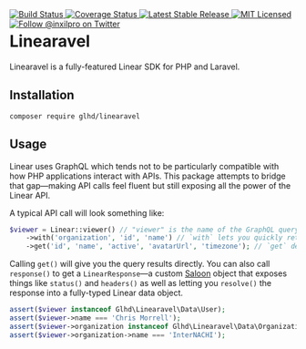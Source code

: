 <div style="float: right;">
	<a href="https://github.com/glhd/linearavel/actions" target="_blank">
		<img 
			src="https://github.com/glhd/linearavel/workflows/PHPUnit/badge.svg" 
			alt="Build Status" 
		/>
	</a>
	<a href="https://codeclimate.com/github/glhd/linearavel/test_coverage" target="_blank">
		<img 
			src="https://api.codeclimate.com/v1/badges/9ecee60fb0ba51af4fe4/test_coverage" 
			alt="Coverage Status" 
		/>
	</a>
	<a href="https://packagist.org/packages/glhd/linearavel" target="_blank">
        <img 
            src="https://poser.pugx.org/glhd/linearavel/v/stable" 
            alt="Latest Stable Release" 
        />
	</a>
	<a href="./LICENSE" target="_blank">
        <img 
            src="https://poser.pugx.org/glhd/linearavel/license" 
            alt="MIT Licensed" 
        />
    </a>
    <a href="https://twitter.com/inxilpro" target="_blank">
        <img 
            src="https://img.shields.io/twitter/follow/inxilpro?style=social" 
            alt="Follow @inxilpro on Twitter" 
        />
    </a>
</div>

# Linearavel

Linearavel is a fully-featured Linear SDK for PHP and Laravel.

## Installation

```shell
composer require glhd/linearavel
```

## Usage

Linear uses GraphQL which tends not to be particularly compatible with how PHP
applications interact with APIs. This package attempts to bridge that gap—making
API calls feel fluent but still exposing all the power of the Linear API.

A typical API call will look something like:

```php
$viewer = Linear::viewer() // "viewer" is the name of the GraphQL query
    ->with('organization', 'id', 'name') // `with` lets you quickly retrieve nested fields
    ->get('id', 'name', 'active', 'avatarUrl', 'timezone'); // `get` defines the fields to retrieve
```

Calling `get()` will give you the query results directly. You can also call `response()` to get
a `LinearResponse`—a custom [Saloon](https://docs.saloon.dev/) object that exposes things like `status()` and `headers()` 
as well as letting you `resolve()` the response into a fully-typed Linear data object.

```php
assert($viewer instanceof Glhd\Linearavel\Data\User);
assert($viewer->name === 'Chris Morrell');
assert($viewer->organization instanceof Glhd\Linearavel\Data\Organization);
assert($viewer->organization->name === 'InterNACHI');
```
